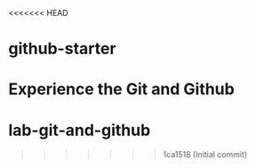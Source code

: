 <<<<<<< HEAD
# github-starter
Experience the Git and Github
=======
# lab-git-and-github
>>>>>>> 1ca1518 (Initial commit)
